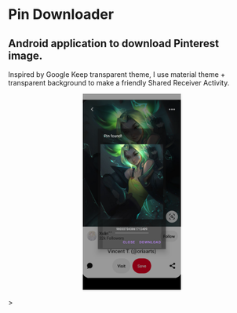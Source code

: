 # Pin Downloader

## Android application to download Pinterest image.

<p>   Inspired by Google Keep transparent theme, I use material 
theme + transparent background to make a friendly Shared Receiver Activity.<br>
</p>
<p align="center">
<img src="./Resources/Screenshot_20220323-131938_Trebuchet.png" alt="Transparent background Dialog"  style="width:200px;"/>
</p>>
